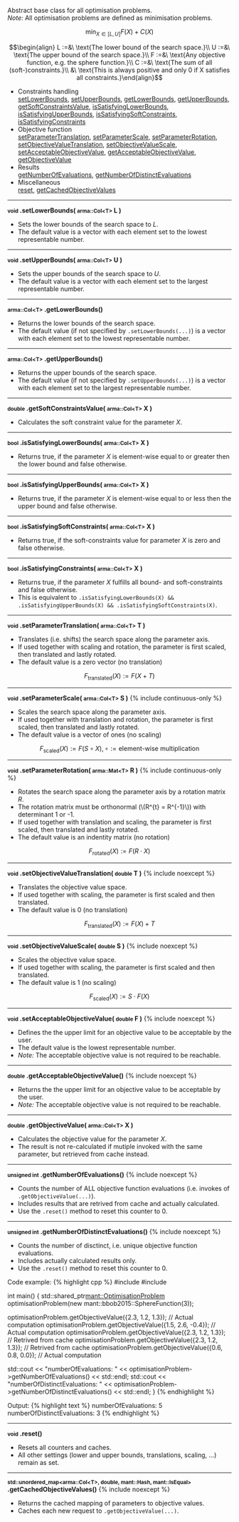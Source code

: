 Abstract base class for all optimisation problems.<br>
*Note:* All optimisation problems are defined as minimisation problems.

$$\min_{X \in [L, U]} F(X) + C(X)$$


$$\begin{align}
L :=&\ \text{The lower bound of the search space.}\\
U :=&\ \text{The upper bound of the search space.}\\
F :=&\ \text{Any objective function, e.g. the sphere function.}\\
C :=&\ \text{The sum of all (soft-)constraints.}\\
    &\ \text{This is always positive and only 0 if X satisfies all constraints.}\end{align}$$

- Constraints handling<br>
  <a href="#optimisation-problems-setLowerBounds">setLowerBounds</a>, <a href="#optimisation-problems-setUpperBounds">setUpperBounds</a>, <a href="#optimisation-problems-getLowerBounds">getLowerBounds</a>, <a href="#optimisation-problems-getUpperBounds">getUpperBounds</a>, <a href="#optimisation-problems-getSoftConstraintsValue">getSoftConstraintsValue</a>, <a href="#optimisation-problems-isSatisfyingLowerBounds">isSatisfyingLowerBounds</a>, <a href="#optimisation-problems-isSatisfyingUpperBounds">isSatisfyingUpperBounds</a>, <a href="#optimisation-problems-isSatisfyingSoftConstraints">isSatisfyingSoftConstraints</a>, <a href="#optimisation-problems-isSatisfyingConstraints">isSatisfyingConstraints</a>
- Objective function<br>
  <a href="#optimisation-problems-setParameterTranslation">setParameterTranslation</a>, <a href="#optimisation-problems-setParameterScale">setParameterScale</a>, <a href="#optimisation-problems-setParameterRotation">setParameterRotation</a>, <a href="#optimisation-problems-setObjectiveValueTranslation">setObjectiveValueTranslation</a>, <a href="#optimisation-problems-setObjectiveValueScale">setObjectiveValueScale</a>, <a href="#optimisation-problems-setAcceptableObjectiveValue">setAcceptableObjectiveValue</a>, <a href="#optimisation-problems-getAcceptableObjectiveValue">getAcceptableObjectiveValue</a>, <a href="#optimisation-problems-getObjectiveValue">getObjectiveValue</a>
- Results<br>
  <a href="#optimisation-problems-getNumberOfEvaluations">getNumberOfEvaluations</a>, <a href="#optimisation-problems-getNumberOfDistinctEvaluations">getNumberOfDistinctEvaluations</a>
- Miscellaneous<br>
  <a href="#optimisation-problems-reset">reset</a>, <a href="#optimisation-problems-getCachedObjectiveValues">getCachedObjectiveValues</a>

---
<a name="optimisation-problems-setLowerBounds"></a>
**<small>void</small> .setLowerBounds( <small>arma::Col&lt;T&gt;</small> L )**

- Sets the lower bounds of the search space to *L*.
- The default value is a vector with each element set to the lowest representable number.

---
<a name="optimisation-problems-setUpperBounds"></a>
**<small>void</small> .setUpperBounds( <small>arma::Col&lt;T&gt;</small> U )**

- Sets the upper bounds of the search space to *U*.
- The default value is a vector with each element set to the largest representable number.

---
<a name="optimisation-problems-getLowerBounds"></a>
**<small>arma::Col&lt;T&gt;</small> .getLowerBounds()**

- Returns the lower bounds of the search space.
- The default value (if not specified by `.setLowerBounds(...)`) is a vector with each element set to the lowest representable number.

---
<a name="optimisation-problems-getUpperBounds"></a>
**<small>arma::Col&lt;T&gt;</small> .getUpperBounds()**

- Returns the upper bounds of the search space.
- The default value (if not specified by `.setUpperBounds(...)`) is a vector with each element set to the largest representable number.

---
<a name="optimisation-problems-getSoftConstraintsValue"></a>
**<small>double</small> .getSoftConstraintsValue( <small>arma::Col&lt;T&gt;</small> X )**

- Calculates the soft constraint value for the parameter *X*.

---
<a name="optimisation-problems-isSatisfyingLowerBounds"></a>
**<small>bool</small> .isSatisfyingLowerBounds( <small>arma::Col&lt;T&gt;</small> X )**

- Returns true, if the parameter *X* is element-wise equal to or greater then the lower bound and false otherwise.
 
---
<a name="optimisation-problems-isSatisfyingUpperBounds"></a>
**<small>bool</small> .isSatisfyingUpperBounds( <small>arma::Col&lt;T&gt;</small> X )**

- Returns true, if the parameter *X* is element-wise equal to or less then the upper bound and false otherwise.

---
<a name="optimisation-problems-isSatisfyingSoftConstraints"></a>
**<small>bool</small> .isSatisfyingSoftConstraints( <small>arma::Col&lt;T&gt;</small> X )**

- Returns true, if the soft-constraints value for parameter *X* is zero and false otherwise.

---
<a name="optimisation-problems-isSatisfyingConstraints"></a>
**<small>bool</small> .isSatisfyingConstraints( <small>arma::Col&lt;T&gt;</small> X )**

- Returns true, if the parameter *X* fulfills all bound- and soft-constraints and false otherwise.
- This is equivalent to `.isSatisfyingLowerBounds(X) && .isSatisfyingUpperBounds(X) && .isSatisfyingSoftConstraints(X)`.

---
<a name="optimisation-problems-setParameterTranslation"></a>
**<small>void</small> .setParameterTranslation( <small>arma::Col&lt;T&gt;</small> T )**

- Translates (i.e. shifts) the search space along the parameter axis.
- If used together with scaling and rotation, the parameter is first scaled, then translated and lastly rotated.
- The default value is a zero vector (no translation)

$$F_\text{translated}(X) := F(X + T)$$

---
<a name="optimisation-problems-setParameterScale"></a>
**<small>void</small> .setParameterScale( <small>arma::Col&lt;T&gt;</small> S )** {% include continuous-only %}

- Scales the search space along the parameter axis.
- If used together with translation and rotation, the parameter is first scaled, then translated and lastly rotated.
- The default value is a vector of ones (no scaling)

$$F_\text{scaled}(X) := F(S \circ X), \circ := \text{element-wise multiplication}$$

---
<a name="optimisation-problems-setParameterRotation"></a>
**<small>void</small> .setParameterRotation( <small>arma::Mat&lt;T&gt;</small> R )** {% include continuous-only %}

- Rotates the search space along the parameter axis by a rotation matrix *R*.
- The rotation matrix must be orthonormal (\\(R^{t} = R^{-1}\\)) with determinant 1 or -1.
- If used together with translation and scaling, the parameter is first scaled, then translated and lastly rotated.
- The default value is an indentity matrix (no rotation)

$$F_\text{rotated}(X) := F(R \cdot X)$$

---
<a name="optimisation-problems-setObjectiveValueTranslation"></a>
**<small>void</small> .setObjectiveValueTranslation( <small>double</small> T )** {% include noexcept %}

- Translates the objective value space.
- If used together with scaling, the parameter is first scaled and then translated.
- The default value is 0 (no translation)

$$F_\text{translated}(X) := F(X) + T$$

---
<a name="optimisation-problems-setObjectiveValueScale"></a>
**<small>void</small> .setObjectiveValueScale( <small>double</small> S )** {% include noexcept %}

- Scales the objective value space.
- If used together with scaling, the parameter is first scaled and then translated.
- The default value is 1 (no scaling)

$$F_\text{scaled}(X) := S \cdot F(X)$$

---
<a name="optimisation-problems-setAcceptableObjectiveValue"></a>
**<small>void</small> .setAcceptableObjectiveValue( <small>double</small> F )** {% include noexcept %}

- Defines the the upper limit for an objective value to be acceptable by the user.
- The default value is the lowest representable number.
- *Note:* The acceptable objective value is not required to be reachable.

---
<a name="optimisation-problems-getAcceptableObjectiveValue"></a>
**<small>double</small> .getAcceptableObjectiveValue()** {% include noexcept %}

- Returns the the upper limit for an objective value to be acceptable by the user.
- *Note:* The acceptable objective value is not required to be reachable.

---
<a name="optimisation-problems-getObjectiveValue"></a>
**<small>double</small> .getObjectiveValue( <small>arma::Col&lt;T&gt;</small> X )**

- Calculates the objective value for the parameter *X*.
- The result is not re-calculated if mutiple invoked with the same parameter, but retrieved from cache instead.

---
<a name="optimisation-problems-getNumberOfEvaluations"></a>
**<small>unsigned int</small> .getNumberOfEvaluations()** {% include noexcept %}

- Counts the number of ALL objective function evaluations (i.e. invokes of `.getObjectiveValue(...)`).
- Includes results that are retrived from cache and actually calculated.
- Use the `.reset()` method to reset this counter to 0.

---
<a name="optimisation-problems-getNumberOfDistinctEvaluations"></a>
**<small>unsigned int</small> .getNumberOfDistinctEvaluations()** {% include noexcept %}

- Counts the number of disctinct, i.e. unique objective function evaluations.
- Includes actually calculated results only.
- Use the `.reset()` method to reset this counter to 0.

Code example:
{% highlight cpp %}
#include <mantella>
#include <iostream>

int main() {
  std::shared_ptr<mant::OptimisationProblem> optimisationProblem(new mant::bbob2015::SphereFunction(3));
  
  optimisationProblem.getObjectiveValue({2.3, 1.2, 1.3}); // Actual computation
  optimisationProblem.getObjectiveValue({1.5, 2.6, -0.4}); // Actual computation
  optimisationProblem.getObjectiveValue({2.3, 1.2, 1.3}); // Retrived from cache
  optimisationProblem.getObjectiveValue({2.3, 1.2, 1.3}); // Retrived from cache
  optimisationProblem.getObjectiveValue({0.6, 0.8, 0.0}); // Actual computation
  
  std::cout << "numberOfEvaluations: " << optimisationProblem->getNumberOfEvaluations() << std::endl;
  std::cout << "numberOfDistinctEvaluations: " << optimisationProblem->getNumberOfDistinctEvaluations() << std::endl;
}
{% endhighlight %}

Output:
{% highlight text %}
numberOfEvaluations: 5
numberOfDistinctEvaluations: 3
{% endhighlight %}

---
<a name="optimisation-problems-reset"></a>
**<small>void</small> .reset()**

- Resets all counters and caches.
- All other settings (lower and upper bounds, translations, scaling, ...) remain as set.

---
<a name="optimisation-problems-getCachedObjectiveValues"></a>
**<small>std::unordered_map&lt;arma::Col&lt;T&gt;, double, mant::Hash, mant::IsEqual&gt;</small> .getCachedObjectiveValues()** {% include noexcept %}

- Returns the cached mapping of parameters to objective values.
- Caches each new request to `.getObjectiveValue(...)`.